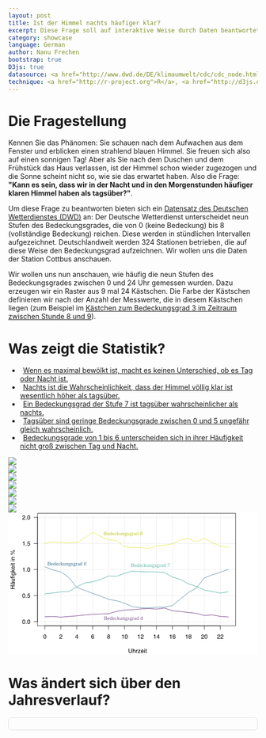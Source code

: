 ```yaml
---
layout: post
title: Ist der Himmel nachts häufiger klar?
excerpt: Diese Frage soll auf interaktive Weise durch Daten beantwortet werden
category: showcase
language: German
author: Nanu Frechen
bootstrap: true
D3js: true
datasource: <a href="http://www.dwd.de/DE/klimaumwelt/cdc/cdc_node.html">Deutscher Wetterdienst</a>
technique: <a href="http://r-project.org">R</a>, <a href="http://d3js.org">D3js</a>, <a href="https://cran.r-project.org/web/packages/astrolibR/index.html">astrolibR</a>, <a href="https://github.com/nFrechen/RgetDWDdata">RgetDWDdata</a>
---
```


<style>
#Monatswerte{
  border: 1px solid #ddd;
  border-radius: 7px;
  padding: 5px 5px;
}
ul, ol{
  margin-left: 0px;
}
.nav > li > a {
    padding: 1px 6px;
}
#Bedeckungsgrad{
  background-image: url('/images/Monatliche_Bedeckung/Bedeckungsgrad.svg');
  background-size: 100% auto;
  background-repeat: none;
}
.ExplainPlot{
  padding: 0;
}
svg {
  width: 100%;
  
  height: auto;
}
</style>




# Die Fragestellung

Kennen Sie das Phänomen: Sie schauen nach dem Aufwachen aus dem Fenster und erblicken einen strahlend blauen Himmel. Sie freuen sich also auf einen sonnigen Tag! Aber als Sie nach dem Duschen und dem Frühstück das Haus verlassen, ist der Himmel schon wieder zugezogen und die Sonne scheint nicht so, wie sie das erwartet haben. Also die Frage: **"Kann es sein, dass wir in der Nacht und in den Morgenstunden häufiger klaren Himmel haben als tagsüber?"**. 



Um diese Frage zu beantworten bieten sich ein [Datensatz des Deutschen Wetterdienstes (DWD)](http://www.dwd.de/DE/klimaumwelt/cdc/cdc_node.html) an:
Der Deutsche Wetterdienst unterscheidet neun Stufen des Bedeckungsgrades, die von 0 (keine Bedeckung) bis 8 (vollständige Bedeckung) reichen. Diese werden in stündlichen Intervallen aufgezeichnet. 
Deutschlandweit werden 324 Stationen betrieben, die auf diese Weise den Bedeckungsgrad aufzeichnen. Wir wollen uns die Daten der Station Cottbus anschauen.

Wir wollen uns nun anschauen, wie häufig die neun Stufen des Bedeckungsgrades zwischen 0 und 24 Uhr gemessen wurden. Dazu erzeugen wir ein Raster aus 9 mal 24 Kästschen. Die Farbe der Kästschen definieren wir nach der Anzahl der Messwerte, die in diesem Kästschen liegen (zum Beispiel im <a data-toggle="tab" href="#Beispiel" onmouseover="highlight('none')">Kästchen zum Bedeckungsgrad 3 im Zeitraum zwischen Stunde 8 und 9</a>).















# Was zeigt die Statistik?









<div>
  <div class="col-sm-4 ExplainPlot">
    <ul id="Bedeckung_nav" class="nav
    nav-stacked">
      <li><a data-toggle="tab" href="#maximum" onmouseover="highlight('maximumLine')">Wenn es maximal bewölkt ist, macht es keinen Unterschied, ob es Tag oder Nacht ist.</a></li>
      <li><a data-toggle="tab" href="#Nacht" onmouseover="highlight('KlarLine')">Nachts ist die Wahrscheinlichkeit, dass der Himmel völlig klar ist wesentlich höher als tagsüber.</a></li>
      <li><a data-toggle="tab" href="#Tag_stark_bedeckt" onmouseover="highlight('starkLine')">Ein Bedeckungsgrad der Stufe 7 ist tagsüber wahrscheinlicher als nachts.</a></li>
      <li><a data-toggle="tab" href="#Tag" onmouseover="highlight('none')">Tagsüber sind geringe Bedeckungsgrade zwischen 0 und 5 ungefähr gleich wahrscheinlich.</a></li>
      <li><a data-toggle="tab" href="#Mittelbereich" onmouseover="highlight('MittelLine')">Bedeckungsgrade von 1 bis 6 unterscheiden sich in ihrer Häufigkeit nicht groß zwischen Tag und Nacht.</a></li>
    </ul>
  </div>
  <div id="Bedeckung_Jahr" class="tab-content col-sm-8">
    <div id="base" class="tab-pane active">
      <img id="Bedeckungsgrad" src="/images/Monatliche_Bedeckung/Bedeckungsgrad.svg"/>
    </div>
    <div id="maximum" class="tab-pane">
      <img id="Bedeckungsgrad" src="/images/Monatliche_Bedeckung/Bedeckungsgrad_maximal.svg"/>
    </div>
    <div id="Nacht" class="tab-pane">
      <img id="Bedeckungsgrad" src="/images/Monatliche_Bedeckung/Bedeckungsgrad_Nacht_klar.svg"/>
    </div>
    <div id="Tag_stark_bedeckt" class="tab-pane">
      <img id="Bedeckungsgrad" src="/images/Monatliche_Bedeckung/Bedeckungsgrad_Tag_stark_bedeckt.svg"/>
    </div>
    <div id="Tag" class="tab-pane">
      <img id="Bedeckungsgrad" src="/images/Monatliche_Bedeckung/Bedeckungsgrad_Tag.svg"/>
    </div>
    <div id="Mittelbereich" class="tab-pane">
      <img id="Bedeckungsgrad" src="/images/Monatliche_Bedeckung/Bedeckungsgrad_Mittelbereich.svg"/>
    </div>
    <div id="Beispiel" class="tab-pane">
      <img id="Bedeckungsgrad" src="/images/Monatliche_Bedeckung/Bedeckungsgrad_Beispiel.svg"/>
    </div>
    <div id="Line-plot">
<?xml version="1.0" encoding="UTF-8" standalone="no"?> <svg 
   xmlns:dc="http://purl.org/dc/elements/1.1/" 
   xmlns:cc="http://creativecommons.org/ns#" 
   xmlns:rdf="http://www.w3.org/1999/02/22-rdf-syntax-ns#" 
   xmlns:svg="http://www.w3.org/2000/svg" 
   xmlns="http://www.w3.org/2000/svg" 
   xmlns:xlink="http://www.w3.org/1999/xlink" 
   xmlns:sodipodi="http://sodipodi.sourceforge.net/DTD/sodipodi-0.dtd" 
   xmlns:inkscape="http://www.inkscape.org/namespaces/inkscape" 
   viewBox="0 0 504 288"    version="1.1"    id="svg4820" 
   inkscape:version="0.91+devel+osxmenu r12922" 
   sodipodi:docname="Line-plot-scriptable.svg"    height="100%" 
   width="100%"    preserveAspectRatio="xMinYMinMeet">   <metadata 
     id="metadata5235">     <rdf:RDF>       <cc:Work 
         rdf:about="">         <dc:format>image/svg+xml</dc:format> 
        <dc:type 
           rdf:resource="http://purl.org/dc/dcmitype/StillImage" /> 
        <dc:title></dc:title>       </cc:Work>     </rdf:RDF> 
  </metadata>   <sodipodi:namedview      pagecolor="#ffffff" 
     bordercolor="#666666"      borderopacity="1" 
     objecttolerance="10"      gridtolerance="10" 
     guidetolerance="10"      inkscape:pageopacity="0" 
     inkscape:pageshadow="2"      inkscape:window-width="1280" 
     inkscape:window-height="751"      id="namedview5233" 
     showgrid="false"      inkscape:zoom="1.6709607" 
     inkscape:cx="200.58438"      inkscape:cy="192.59846" 
     inkscape:window-x="0"      inkscape:window-y="23" 
     inkscape:window-maximized="0" 
     inkscape:current-layer="g5179-1" />   <defs      id="defs4822"> 
    <g        id="g4824">       <symbol          overflow="visible" 
         id="glyph0-0"          style="overflow:visible"> 
        <path            style="stroke:none" 
           d="m 0.390625,0 0,-8.609375 6.828125,0 0,8.609375 z m 5.75,-1.078125 0,-6.453125 -4.671875,0 0,6.453125 z" 
           id="path4827" 
           inkscape:connector-curvature="0" />       </symbol> 
      <symbol          overflow="visible"          id="glyph0-1" 
         style="overflow:visible">         <path 
           style="stroke:none" 
           d="m 3.25,-8.390625 c 1.082031,0 1.867188,0.449219 2.359375,1.34375 0.375,0.6875 0.5625,1.636719 0.5625,2.84375 C 6.171875,-3.066406 6,-2.125 5.65625,-1.375 5.164062,-0.300781 4.359375,0.234375 3.234375,0.234375 c -1,0 -1.75,-0.4375 -2.25,-1.3125 C 0.578125,-1.816406 0.375,-2.800781 0.375,-4.03125 c 0,-0.945312 0.125,-1.765625 0.375,-2.453125 0.457031,-1.269531 1.289062,-1.90625 2.5,-1.90625 z m -0.015625,7.65625 c 0.550781,0 0.988281,-0.238281 1.3125,-0.71875 0.320313,-0.488281 0.484375,-1.394531 0.484375,-2.71875 0,-0.945313 -0.121094,-1.726563 -0.359375,-2.34375 C 4.441406,-7.128906 3.988281,-7.4375 3.3125,-7.4375 c -0.625,0 -1.085938,0.292969 -1.375,0.875 -0.28125,0.585938 -0.421875,1.445312 -0.421875,2.578125 0,0.855469 0.09375,1.542969 0.28125,2.0625 0.28125,0.792969 0.757813,1.1875 1.4375,1.1875 z" 
           id="path4830" 
           inkscape:connector-curvature="0" />       </symbol> 
      <symbol          overflow="visible"          id="glyph0-2" 
         style="overflow:visible">         <path 
           style="stroke:none" 
           d="M 0.375,0 C 0.414062,-0.71875 0.566406,-1.34375 0.828125,-1.875 1.085938,-2.414062 1.59375,-2.90625 2.34375,-3.34375 L 3.46875,-4 c 0.5,-0.289062 0.851562,-0.539062 1.0625,-0.75 0.320312,-0.320312 0.484375,-0.691406 0.484375,-1.109375 0,-0.488281 -0.152344,-0.875 -0.453125,-1.15625 -0.292969,-0.289063 -0.679688,-0.4375 -1.15625,-0.4375 -0.730469,0 -1.230469,0.273437 -1.5,0.8125 -0.15625,0.304687 -0.242188,0.710937 -0.25,1.21875 l -1.078125,0 c 0.007813,-0.726563 0.144531,-1.320313 0.40625,-1.78125 0.457031,-0.8125 1.265625,-1.21875 2.421875,-1.21875 0.957031,0 1.65625,0.261719 2.09375,0.78125 0.445312,0.523437 0.671875,1.101563 0.671875,1.734375 0,0.667969 -0.234375,1.242188 -0.703125,1.71875 C 5.195312,-3.90625 4.707031,-3.566406 4,-3.171875 l -0.8125,0.4375 C 2.8125,-2.523438 2.515625,-2.320312 2.296875,-2.125 1.898438,-1.789062 1.648438,-1.414062 1.546875,-1 l 4.59375,0 0,1 z" 
           id="path4833" 
           inkscape:connector-curvature="0" />       </symbol> 
      <symbol          overflow="visible"          id="glyph0-3" 
         style="overflow:visible">         <path 
           style="stroke:none" 
           d="m 3.96875,-2.96875 0,-3.8125 -2.6875,3.8125 z M 3.984375,0 l 0,-2.046875 -3.671875,0 0,-1.03125 3.84375,-5.34375 0.890625,0 0,5.453125 1.234375,0 0,0.921875 -1.234375,0 0,2.046875 z" 
           id="path4836" 
           inkscape:connector-curvature="0" />       </symbol> 
      <symbol          overflow="visible"          id="glyph0-4" 
         style="overflow:visible">         <path 
           style="stroke:none" 
           d="m 3.515625,-8.421875 c 0.9375,0 1.585937,0.246094 1.953125,0.734375 0.375,0.480469 0.5625,0.980469 0.5625,1.5 l -1.046875,0 C 4.921875,-6.519531 4.820312,-6.78125 4.6875,-6.96875 4.425781,-7.320312 4.039062,-7.5 3.53125,-7.5 c -0.59375,0 -1.070312,0.277344 -1.421875,0.828125 -0.34375,0.542969 -0.53125,1.320313 -0.5625,2.328125 0.238281,-0.351562 0.539063,-0.617188 0.90625,-0.796875 0.332031,-0.15625 0.707031,-0.234375 1.125,-0.234375 0.707031,0 1.320313,0.226562 1.84375,0.671875 0.519531,0.449219 0.78125,1.121094 0.78125,2.015625 0,0.761719 -0.25,1.4375 -0.75,2.03125 -0.492187,0.5859375 -1.195313,0.875 -2.109375,0.875 -0.792969,0 -1.476562,-0.296875 -2.046875,-0.890625 -0.5625,-0.601563 -0.84375,-1.609375 -0.84375,-3.015625 0,-1.039062 0.125,-1.925781 0.375,-2.65625 0.488281,-1.382812 1.382813,-2.078125 2.6875,-2.078125 z M 3.4375,-0.71875 c 0.550781,0 0.960938,-0.1875 1.234375,-0.5625 0.28125,-0.375 0.421875,-0.816406 0.421875,-1.328125 0,-0.425781 -0.125,-0.832031 -0.375,-1.21875 C 4.476562,-4.210938 4.03125,-4.40625 3.375,-4.40625 c -0.449219,0 -0.84375,0.152344 -1.1875,0.453125 -0.34375,0.292969 -0.515625,0.742187 -0.515625,1.34375 0,0.53125 0.15625,0.980469 0.46875,1.34375 0.3125,0.367187 0.742187,0.546875 1.296875,0.546875 z" 
           id="path4839" 
           inkscape:connector-curvature="0" />       </symbol> 
      <symbol          overflow="visible"          id="glyph0-5" 
         style="overflow:visible">         <path 
           style="stroke:none" 
           d="m 3.265625,-4.875 c 0.46875,0 0.832031,-0.128906 1.09375,-0.390625 C 4.617188,-5.523438 4.75,-5.832031 4.75,-6.1875 4.75,-6.5 4.625,-6.785156 4.375,-7.046875 c -0.25,-0.269531 -0.632812,-0.40625 -1.140625,-0.40625 -0.511719,0 -0.882813,0.136719 -1.109375,0.40625 -0.230469,0.261719 -0.34375,0.5625 -0.34375,0.90625 0,0.398437 0.144531,0.710937 0.4375,0.9375 0.300781,0.21875 0.648438,0.328125 1.046875,0.328125 z m 0.0625,4.15625 c 0.488281,0 0.894531,-0.128906 1.21875,-0.390625 0.320313,-0.269531 0.484375,-0.664063 0.484375,-1.1875 0,-0.539063 -0.167969,-0.953125 -0.5,-1.234375 C 4.195312,-3.8125 3.769531,-3.953125 3.25,-3.953125 c -0.5,0 -0.914062,0.148437 -1.234375,0.4375 -0.3125,0.28125 -0.46875,0.679687 -0.46875,1.1875 0,0.4375 0.144531,0.820313 0.4375,1.140625 0.289063,0.3125 0.738281,0.46875 1.34375,0.46875 z m -1.5,-3.75 C 1.535156,-4.59375 1.304688,-4.738281 1.140625,-4.90625 0.835938,-5.21875 0.6875,-5.625 0.6875,-6.125 c 0,-0.625 0.222656,-1.160156 0.671875,-1.609375 0.457031,-0.457031 1.097656,-0.6875 1.921875,-0.6875 0.8125,0 1.441406,0.214844 1.890625,0.640625 0.457031,0.429688 0.6875,0.921875 0.6875,1.484375 0,0.523437 -0.132813,0.949219 -0.390625,1.28125 -0.148438,0.179687 -0.375,0.355469 -0.6875,0.53125 0.34375,0.15625 0.613281,0.339844 0.8125,0.546875 0.375,0.398438 0.5625,0.90625 0.5625,1.53125 0,0.742188 -0.25,1.367188 -0.75,1.875 -0.492188,0.5117188 -1.1875,0.765625 -2.09375,0.765625 -0.824219,0 -1.515625,-0.21875 -2.078125,-0.65625 -0.5625,-0.445313 -0.84375,-1.09375 -0.84375,-1.9375 0,-0.488281 0.117187,-0.914063 0.359375,-1.28125 0.238281,-0.363281 0.597656,-0.640625 1.078125,-0.828125 z" 
           id="path4842" 
           inkscape:connector-curvature="0" />       </symbol> 
      <symbol          overflow="visible"          id="glyph0-6" 
         style="overflow:visible">         <path 
           style="stroke:none" 
           d="m 1.15625,-5.9375 0,-0.8125 c 0.757812,-0.070312 1.285156,-0.195312 1.578125,-0.375 0.300781,-0.175781 0.53125,-0.585938 0.6875,-1.234375 l 0.828125,0 L 4.25,0 3.125,0 l 0,-5.9375 z" 
           id="path4845" 
           inkscape:connector-curvature="0" />       </symbol> 
      <symbol          overflow="visible"          id="glyph0-7" 
         style="overflow:visible">         <path 
           style="stroke:none" 
           d="m 1.03125,-1.28125 1.21875,0 L 2.25,0 1.03125,0 Z" 
           id="path4848" 
           inkscape:connector-curvature="0" />       </symbol> 
      <symbol          overflow="visible"          id="glyph0-8" 
         style="overflow:visible">         <path 
           style="stroke:none" 
           d="m 1.484375,-2.140625 c 0.070313,0.605469 0.351563,1.023437 0.84375,1.25 0.25,0.117187 0.535156,0.171875 0.859375,0.171875 0.625,0 1.085938,-0.195312 1.390625,-0.59375 C 4.878906,-1.707031 5.03125,-2.148438 5.03125,-2.640625 5.03125,-3.222656 4.847656,-3.675781 4.484375,-4 4.128906,-4.320312 3.703125,-4.484375 3.203125,-4.484375 c -0.367187,0 -0.679687,0.074219 -0.9375,0.21875 C 2.003906,-4.128906 1.785156,-3.9375 1.609375,-3.6875 L 0.6875,-3.734375 1.328125,-8.25 l 4.359375,0 0,1.015625 -3.5625,0 -0.359375,2.328125 c 0.195313,-0.144531 0.382813,-0.253906 0.5625,-0.328125 0.3125,-0.125 0.671875,-0.1875 1.078125,-0.1875 0.769531,0 1.421875,0.25 1.953125,0.75 0.539063,0.492187 0.8125,1.117187 0.8125,1.875 0,0.792969 -0.25,1.496094 -0.75,2.109375 -0.492187,0.6054688 -1.273437,0.90625 -2.34375,0.90625 -0.679687,0 -1.28125,-0.1953125 -1.8125,-0.578125 -0.523437,-0.382813 -0.8125,-0.976563 -0.875,-1.78125 z" 
           id="path4851" 
           inkscape:connector-curvature="0" />       </symbol> 
      <symbol          overflow="visible"          id="glyph0-9" 
         style="overflow:visible">         <path 
           style="stroke:none" 
           d="m 2.1875,-8.609375 0,5.328125 c 0,0.625 0.113281,1.140625 0.34375,1.546875 0.34375,0.625 0.929688,0.9375 1.765625,0.9375 0.976563,0 1.648437,-0.335937 2.015625,-1.015625 C 6.5,-2.175781 6.59375,-2.664062 6.59375,-3.28125 l 0,-5.328125 1.1875,0 0,4.828125 c 0,1.0625 -0.148438,1.882812 -0.4375,2.453125 -0.523438,1.042969 -1.507812,1.5625 -2.953125,1.5625 -1.460937,0 -2.449219,-0.519531 -2.96875,-1.5625 C 1.140625,-1.898438 1,-2.71875 1,-3.78125 l 0,-4.828125 z m 2.203125,0 z" 
           id="path4854" 
           inkscape:connector-curvature="0" />       </symbol> 
      <symbol          overflow="visible"          id="glyph0-10" 
         style="overflow:visible">         <path 
           style="stroke:none" 
           d="m 0.78125,-8.640625 1.046875,0 0,3.21875 C 2.078125,-5.742188 2.300781,-5.96875 2.5,-6.09375 2.84375,-6.3125 3.269531,-6.421875 3.78125,-6.421875 c 0.90625,0 1.519531,0.320313 1.84375,0.953125 0.175781,0.34375 0.265625,0.824219 0.265625,1.4375 l 0,4.03125 -1.078125,0 0,-3.953125 C 4.8125,-4.410156 4.75,-4.75 4.625,-4.96875 4.4375,-5.3125 4.078125,-5.484375 3.546875,-5.484375 c -0.4375,0 -0.835937,0.152344 -1.1875,0.453125 -0.355469,0.304688 -0.53125,0.871094 -0.53125,1.703125 L 1.828125,0 0.78125,0 Z" 
           id="path4857" 
           inkscape:connector-curvature="0" />       </symbol> 
      <symbol          overflow="visible"          id="glyph0-11" 
         style="overflow:visible">         <path 
           style="stroke:none" 
           d="m 0.796875,-6.28125 1.015625,0 0,1.09375 c 0.070312,-0.21875 0.269531,-0.476562 0.59375,-0.78125 0.320312,-0.300781 0.691406,-0.453125 1.109375,-0.453125 0.019531,0 0.050781,0.00781 0.09375,0.015625 0.050781,0 0.132813,0.00781 0.25,0.015625 l 0,1.109375 C 3.796875,-5.28906 3.738281,-5.296875 3.6875,-5.296875 c -0.054688,0 -0.109375,0 -0.171875,0 -0.53125,0 -0.945313,0.171875 -1.234375,0.515625 C 2,-4.445312 1.859375,-4.054688 1.859375,-3.609375 l 0,3.609375 -1.0625,0 z" 
           id="path4860" 
           inkscape:connector-curvature="0" />       </symbol> 
      <symbol          overflow="visible"          id="glyph0-12" 
         style="overflow:visible">         <path 
           style="stroke:none" 
           d="m 0.3125,-0.828125 3.71875,-4.5 -3.453125,0 0,-0.953125 4.859375,0 0,0.859375 -3.6875,4.484375 3.8125,0 0,0.9375 -5.25,0 z m 2.703125,-5.59375 z" 
           id="path4863" 
           inkscape:connector-curvature="0" />       </symbol> 
      <symbol          overflow="visible"          id="glyph0-13" 
         style="overflow:visible">         <path 
           style="stroke:none" 
           d="m 3.390625,-6.421875 c 0.445313,0 0.878906,0.105469 1.296875,0.3125 0.414062,0.210937 0.734375,0.480469 0.953125,0.8125 0.207031,0.324219 0.347656,0.695313 0.421875,1.109375 0.0625,0.292969 0.09375,0.757812 0.09375,1.390625 l -4.609375,0 C 1.566406,-2.160156 1.71875,-1.648438 2,-1.265625 2.28125,-0.878906 2.71875,-0.6875 3.3125,-0.6875 c 0.550781,0 0.988281,-0.179688 1.3125,-0.546875 C 4.8125,-1.441406 4.945312,-1.6875 5.03125,-1.96875 l 1.03125,0 C 6.039062,-1.738281 5.953125,-1.484375 5.796875,-1.203125 5.640625,-0.921875 5.46875,-0.6875 5.28125,-0.5 4.957031,-0.1875 4.554688,0.0195312 4.078125,0.125 3.828125,0.1875 3.539062,0.21875 3.21875,0.21875 2.4375,0.21875 1.773438,-0.0625 1.234375,-0.625 c -0.542969,-0.570312 -0.8125,-1.367188 -0.8125,-2.390625 0,-1.007813 0.269531,-1.828125 0.8125,-2.453125 0.550781,-0.632812 1.269531,-0.953125 2.15625,-0.953125 z M 5.0625,-3.640625 C 5.019531,-4.097656 4.921875,-4.460938 4.765625,-4.734375 4.484375,-5.242188 4.003906,-5.5 3.328125,-5.5 2.835938,-5.5 2.425781,-5.320312 2.09375,-4.96875 1.769531,-4.625 1.597656,-4.179688 1.578125,-3.640625 Z m -1.78125,-2.78125 z" 
           id="path4866" 
           inkscape:connector-curvature="0" />       </symbol> 
      <symbol          overflow="visible"          id="glyph0-14" 
         style="overflow:visible">         <path 
           style="stroke:none" 
           d="m 0.78125,-6.25 1.0625,0 0,6.25 -1.0625,0 z m 0,-2.359375 1.0625,0 0,1.203125 -1.0625,0 z" 
           id="path4869" 
           inkscape:connector-curvature="0" />       </symbol> 
      <symbol          overflow="visible"          id="glyph0-15" 
         style="overflow:visible">         <path 
           style="stroke:none" 
           d="m 0.984375,-8.03125 1.0625,0 0,1.75 1,0 0,0.859375 -1,0 0,4.109375 c 0,0.21875 0.078125,0.367188 0.234375,0.4375 0.070312,0.042969 0.207031,0.0625 0.40625,0.0625 0.050781,0 0.101562,0 0.15625,0 0.0625,-0.007812 0.128906,-0.015625 0.203125,-0.015625 L 3.046875,0 C 2.929688,0.03125 2.804688,0.0507812 2.671875,0.0625 2.546875,0.0820312 2.40625,0.09375 2.25,0.09375 c -0.492188,0 -0.824219,-0.125 -1,-0.375 -0.179688,-0.25 -0.265625,-0.578125 -0.265625,-0.984375 l 0,-4.15625 -0.84375,0 0,-0.859375 0.84375,0 z" 
           id="path4872" 
           inkscape:connector-curvature="0" />       </symbol> 
      <symbol          overflow="visible"          id="glyph1-0" 
         style="overflow:visible">         <path 
           style="stroke:none" 
           d="m 0,-0.390625 -8.609375,0 0,-6.828125 8.609375,0 z m -1.078125,-5.75 -6.453125,0 0,4.671875 6.453125,0 z" 
           id="path4875" 
           inkscape:connector-curvature="0" />       </symbol> 
      <symbol          overflow="visible"          id="glyph1-1" 
         style="overflow:visible">         <path 
           style="stroke:none" 
           d="m -8.609375,-0.9375 0,-1.1875 3.5625,0 0,-4.46875 -3.5625,0 0,-1.1875 8.609375,0 0,1.1875 -4.03125,0 0,4.46875 4.03125,0 0,1.1875 z" 
           id="path4878" 
           inkscape:connector-curvature="0" />       </symbol> 
      <symbol          overflow="visible"          id="glyph1-2" 
         style="overflow:visible">         <path 
           style="stroke:none" 
           d="m -1.671875,-1.578125 c 0.304687,0 0.542969,-0.109375 0.71875,-0.328125 0.179687,-0.226562 0.265625,-0.492188 0.265625,-0.796875 0,-0.375 -0.082031,-0.734375 -0.25,-1.078125 -0.289062,-0.59375 -0.757812,-0.890625 -1.40625,-0.890625 l -0.84375,0 c 0.074219,0.136719 0.140625,0.308594 0.203125,0.515625 0.054687,0.199219 0.089844,0.398438 0.109375,0.59375 l 0.078125,0.625 c 0.054687,0.386719 0.136719,0.679688 0.25,0.875 0.179687,0.324219 0.46875,0.484375 0.875,0.484375 z m -2.125,-2.5625 c -0.03125,-0.238281 -0.132813,-0.398437 -0.3125,-0.484375 -0.09375,-0.039062 -0.226563,-0.0625 -0.40625,-0.0625 -0.351563,0 -0.609375,0.132812 -0.765625,0.390625 -0.164062,0.25 -0.25,0.609375 -0.25,1.078125 0,0.554688 0.148438,0.945312 0.4375,1.171875 0.167969,0.136719 0.414062,0.226563 0.734375,0.265625 l 0,0.984375 c -0.769531,-0.019531 -1.304687,-0.269531 -1.609375,-0.75 -0.300781,-0.488281 -0.453125,-1.050781 -0.453125,-1.6875 0,-0.738281 0.140625,-1.335937 0.421875,-1.796875 0.28125,-0.457031 0.71875,-0.6875 1.3125,-0.6875 l 3.609375,0 c 0.105469,0 0.195313,-0.019531 0.265625,-0.0625 0.0625,-0.050781 0.09375,-0.148438 0.09375,-0.296875 0,-0.039063 0,-0.085937 0,-0.140625 -0.007812,-0.0625 -0.019531,-0.128906 -0.03125,-0.203125 l 0.78125,0 c 0.0390625,0.167969 0.0664062,0.296875 0.078125,0.390625 0.019531,0.085938 0.03125,0.199219 0.03125,0.34375 0,0.367188 -0.1328125,0.625 -0.390625,0.78125 -0.132812,0.09375 -0.328125,0.15625 -0.578125,0.1875 0.28125,0.21875 0.527344,0.53125 0.734375,0.9375 0.207031,0.398438 0.3125,0.835938 0.3125,1.3125 0,0.585938 -0.1796875,1.0625 -0.53125,1.4375 -0.351562,0.367188 -0.796875,0.546875 -1.328125,0.546875 -0.582031,0 -1.035156,-0.179687 -1.359375,-0.546875 -0.320312,-0.363281 -0.519531,-0.835938 -0.59375,-1.421875 z m -2.625,0.875 z m -2.046875,-0.5625 0,-1.09375 1.21875,0 0,1.09375 z m 0,1.9375 0,-1.09375 1.21875,0 0,1.09375 z" 
           id="path4881" 
           inkscape:connector-curvature="0" />       </symbol> 
      <symbol          overflow="visible"          id="glyph1-3" 
         style="overflow:visible">         <path 
           style="stroke:none" 
           d="m -6.28125,-1.828125 4.171875,0 c 0.324219,0 0.585937,-0.050781 0.78125,-0.15625 0.375,-0.1875 0.5625,-0.535156 0.5625,-1.046875 0,-0.726562 -0.328125,-1.226562 -0.984375,-1.5 C -2.101562,-4.675781 -2.582031,-4.75 -3.1875,-4.75 l -3.09375,0 0,-1.046875 6.28125,0 0,0.984375 -0.921875,0 c 0.242187,0.136719 0.4375,0.304688 0.59375,0.5 0.33203125,0.40625 0.5,0.898438 0.5,1.46875 0,0.898438 -0.300781,1.507812 -0.90625,1.828125 -0.3125,0.179687 -0.738281,0.265625 -1.28125,0.265625 l -4.265625,0 z M -6.421875,-3.28125 Z" 
           id="path4884" 
           inkscape:connector-curvature="0" />       </symbol> 
      <symbol          overflow="visible"          id="glyph1-4" 
         style="overflow:visible">         <path 
           style="stroke:none" 
           d="m -7.234375,-1.03125 c -0.4375,-0.019531 -0.753906,-0.097656 -0.953125,-0.234375 -0.363281,-0.25 -0.546875,-0.722656 -0.546875,-1.421875 0,-0.070312 0.00781,-0.140625 0.015625,-0.203125 0,-0.070313 0.00781,-0.15625 0.015625,-0.25 l 0.953125,0 c -0.00781,0.117187 -0.015625,0.199219 -0.015625,0.25 0,0.042969 0,0.085937 0,0.125 0,0.324219 0.085937,0.515625 0.25,0.578125 0.167969,0.0625 0.589844,0.09375 1.265625,0.09375 l 0,-1.046875 0.828125,0 0,1.0625 5.421875,0 0,1.046875 -5.421875,0 0,0.859375 -0.828125,0 0,-0.859375 z" 
           id="path4887" 
           inkscape:connector-curvature="0" />       </symbol> 
      <symbol          overflow="visible"          id="glyph1-5" 
         style="overflow:visible">         <path 
           style="stroke:none" 
           d="m -6.25,-0.78125 0,-1.0625 6.25,0 0,1.0625 z m -2.359375,0 0,-1.0625 1.203125,0 0,1.0625 z" 
           id="path4890" 
           inkscape:connector-curvature="0" />       </symbol> 
      <symbol          overflow="visible"          id="glyph1-6" 
         style="overflow:visible">         <path 
           style="stroke:none" 
           d="m -6.390625,-2.984375 c 0,-0.5 0.121094,-0.929687 0.359375,-1.296875 0.148438,-0.195312 0.351562,-0.398438 0.609375,-0.609375 l -0.796875,0 0,-0.96875 5.703125,0 c 0.800781,0 1.429687,0.117187 1.890625,0.34375 0.851562,0.4375 1.28125,1.265625 1.28125,2.484375 0,0.679688 -0.152344,1.246094 -0.453125,1.703125 -0.304687,0.460937 -0.777344,0.71875 -1.421875,0.78125 l 0,-1.078125 c 0.28125,-0.050781 0.5,-0.148438 0.65625,-0.296875 0.226562,-0.238281 0.34375,-0.613281 0.34375,-1.125 0,-0.8125 -0.289062,-1.34375 -0.859375,-1.59375 C 0.585938,-4.785156 -0.0078125,-4.851562 -0.875,-4.84375 c 0.324219,0.210938 0.5625,0.464844 0.71875,0.765625 0.15625,0.292969 0.234375,0.683594 0.234375,1.171875 0,0.679688 -0.238281,1.273438 -0.71875,1.78125 -0.488281,0.511719 -1.289063,0.765625 -2.40625,0.765625 -1.050781,0 -1.867187,-0.253906 -2.453125,-0.765625 -0.59375,-0.519531 -0.890625,-1.140625 -0.890625,-1.859375 z m 3.21875,-1.90625 c -0.769531,0 -1.34375,0.164063 -1.71875,0.484375 -0.375,0.324219 -0.5625,0.730469 -0.5625,1.21875 0,0.75 0.351563,1.261719 1.046875,1.53125 0.367188,0.148438 0.851562,0.21875 1.453125,0.21875 0.710937,0 1.25,-0.140625 1.625,-0.421875 0.367187,-0.289063 0.546875,-0.679687 0.546875,-1.171875 0,-0.757812 -0.34375,-1.289062 -1.03125,-1.59375 -0.382812,-0.175781 -0.835938,-0.265625 -1.359375,-0.265625 z m -3.25,1.78125 z" 
           id="path4893" 
           inkscape:connector-curvature="0" />       </symbol> 
      <symbol          overflow="visible"          id="glyph1-7" 
         style="overflow:visible">         <path 
           style="stroke:none" 
           d="m -8.609375,-0.75 0,-1.015625 5,0 -2.671875,-2.703125 0,-1.34375 2.359375,2.390625 L 0,-5.953125 l 0,1.34375 -3.171875,1.953125 0.8125,0.890625 2.359375,0 L 0,-0.75 Z" 
           id="path4896" 
           inkscape:connector-curvature="0" />       </symbol> 
      <symbol          overflow="visible"          id="glyph1-8" 
         style="overflow:visible">         <path 
           style="stroke:none" 
           d="m -6.421875,-3.390625 c 0,-0.445313 0.105469,-0.878906 0.3125,-1.296875 0.210937,-0.414062 0.480469,-0.734375 0.8125,-0.953125 0.324219,-0.207031 0.695313,-0.347656 1.109375,-0.421875 0.292969,-0.0625 0.757812,-0.09375 1.390625,-0.09375 l 0,4.609375 C -2.160156,-1.566406 -1.648438,-1.71875 -1.265625,-2 -0.878906,-2.28125 -0.6875,-2.71875 -0.6875,-3.3125 c 0,-0.550781 -0.179688,-0.988281 -0.546875,-1.3125 C -1.441406,-4.8125 -1.6875,-4.945312 -1.96875,-5.03125 l 0,-1.03125 c 0.230469,0.023438 0.484375,0.109375 0.765625,0.265625 0.28125,0.15625 0.515625,0.328125 0.703125,0.515625 0.3125,0.324219 0.5195312,0.726562 0.625,1.203125 0.0625,0.25 0.09375,0.539063 0.09375,0.859375 0,0.78125 -0.28125,1.445312 -0.84375,1.984375 -0.570312,0.542969 -1.367188,0.8125 -2.390625,0.8125 -1.007813,0 -1.828125,-0.269531 -2.453125,-0.8125 -0.632812,-0.550781 -0.953125,-1.269531 -0.953125,-2.15625 z m 2.78125,-1.671875 c -0.457031,0.042969 -0.820313,0.140625 -1.09375,0.296875 -0.507813,0.28125 -0.765625,0.761719 -0.765625,1.4375 0,0.492187 0.179688,0.902344 0.53125,1.234375 0.34375,0.324219 0.789062,0.496094 1.328125,0.515625 z m -2.78125,1.78125 z" 
           id="path4899" 
           inkscape:connector-curvature="0" />       </symbol> 
      <symbol          overflow="visible"          id="glyph1-9" 
         style="overflow:visible">         <path 
           style="stroke:none" 
           d="m -8.03125,-0.984375 0,-1.0625 1.75,0 0,-1 0.859375,0 0,1 4.109375,0 c 0.21875,0 0.367188,-0.078125 0.4375,-0.234375 0.042969,-0.070312 0.0625,-0.207031 0.0625,-0.40625 0,-0.050781 0,-0.101562 0,-0.15625 -0.007812,-0.0625 -0.015625,-0.128906 -0.015625,-0.203125 l 0.828125,0 c 0.03125,0.117187 0.0507812,0.242187 0.0625,0.375 0.0195312,0.125 0.03125,0.265625 0.03125,0.421875 0,0.492188 -0.125,0.824219 -0.375,1 -0.25,0.179688 -0.578125,0.265625 -0.984375,0.265625 l -4.15625,0 0,0.84375 -0.859375,0 0,-0.84375 z" 
           id="path4902" 
           inkscape:connector-curvature="0" />       </symbol> 
      <symbol          overflow="visible"          id="glyph1-10" 
         style="overflow:visible">         <path 
           style="stroke:none"            d="" 
           id="path4905" 
           inkscape:connector-curvature="0" />       </symbol> 
      <symbol          overflow="visible"          id="glyph1-11" 
         style="overflow:visible">         <path 
           style="stroke:none" 
           d="m -6.28125,-0.78125 0,-1 0.890625,0 c -0.363281,-0.289062 -0.625,-0.601562 -0.78125,-0.9375 -0.164063,-0.332031 -0.25,-0.703125 -0.25,-1.109375 0,-0.882813 0.3125,-1.484375 0.9375,-1.796875 0.34375,-0.175781 0.828125,-0.265625 1.453125,-0.265625 l 4.03125,0 0,1.078125 -3.953125,0 c -0.382813,0 -0.691406,0.058594 -0.921875,0.171875 -0.394531,0.1875 -0.59375,0.527344 -0.59375,1.015625 0,0.25 0.027344,0.453125 0.078125,0.609375 0.085937,0.292969 0.257813,0.546875 0.515625,0.765625 0.210938,0.179688 0.421875,0.292969 0.640625,0.34375 0.21875,0.054688 0.539063,0.078125 0.953125,0.078125 l 3.28125,0 0,1.046875 z M -6.421875,-3.25 Z" 
           id="path4908" 
           inkscape:connector-curvature="0" />       </symbol> 
      <symbol          overflow="visible"          id="glyph1-12" 
         style="overflow:visible">         <path 
           style="stroke:none" 
           d="m -4.078125,-8.1875 c 0,-0.5625 0.199219,-1.039062 0.59375,-1.4375 0.398437,-0.394531 0.875,-0.59375 1.4375,-0.59375 0.5625,0 1.046875,0.199219 1.453125,0.59375 C -0.195312,-9.226562 0,-8.75 0,-8.1875 c 0,0.574219 -0.195312,1.058594 -0.59375,1.453125 -0.40625,0.398437 -0.890625,0.59375 -1.453125,0.59375 -0.5625,0 -1.039063,-0.195313 -1.4375,-0.59375 -0.394531,-0.394531 -0.59375,-0.878906 -0.59375,-1.453125 z m -4.28125,0.859375 0,-0.65625 8.578125,4.703125 0,0.640625 z m 3.46875,4.90625 c 0,-0.34375 -0.113281,-0.628906 -0.34375,-0.859375 -0.238281,-0.238281 -0.523437,-0.359375 -0.859375,-0.359375 -0.332031,0 -0.613281,0.121094 -0.84375,0.359375 -0.238281,0.230469 -0.359375,0.515625 -0.359375,0.859375 0,0.335937 0.121094,0.621094 0.359375,0.859375 0.230469,0.230469 0.511719,0.34375 0.84375,0.34375 0.335938,0 0.621094,-0.113281 0.859375,-0.34375 0.230469,-0.238281 0.34375,-0.523438 0.34375,-0.859375 z m -3.25,0 c 0,-0.570313 0.203125,-1.054687 0.609375,-1.453125 0.398438,-0.394531 0.875,-0.59375 1.4375,-0.59375 0.5625,0 1.042969,0.199219 1.4375,0.59375 0.398438,0.398438 0.59375,0.882812 0.59375,1.453125 0,0.5625 -0.195312,1.042969 -0.59375,1.4375 -0.394531,0.398437 -0.875,0.59375 -1.4375,0.59375 -0.5625,0 -1.039062,-0.195313 -1.4375,-0.59375 -0.40625,-0.394531 -0.609375,-0.875 -0.609375,-1.4375 z m 7.3125,-5.765625 c 0,-0.320312 -0.117187,-0.601562 -0.359375,-0.84375 -0.238281,-0.238281 -0.523438,-0.359375 -0.859375,-0.359375 -0.320313,0 -0.601563,0.121094 -0.84375,0.359375 C -3.128906,-8.789062 -3.25,-8.507812 -3.25,-8.1875 c 0,0.34375 0.121094,0.636719 0.359375,0.875 0.242187,0.230469 0.523437,0.34375 0.84375,0.34375 0.335937,0 0.621094,-0.113281 0.859375,-0.34375 0.242188,-0.238281 0.359375,-0.53125 0.359375,-0.875 z" 
           id="path4911" 
           inkscape:connector-curvature="0" />       </symbol> 
    </g>     <clipPath        id="clip1">       <path 
         d="m 73,1.441406 2,0 0,228.519534 -2,0 z" 
         id="path4914"          inkscape:connector-curvature="0" /> 
    </clipPath>     <clipPath        id="clip2">       <path 
         d="m 105,1.441406 2,0 0,228.519534 -2,0 z" 
         id="path4917"          inkscape:connector-curvature="0" /> 
    </clipPath>     <clipPath        id="clip3">       <path 
         d="m 137,1.441406 2,0 0,228.519534 -2,0 z" 
         id="path4920"          inkscape:connector-curvature="0" /> 
    </clipPath>     <clipPath        id="clip4">       <path 
         d="m 170,1.441406 1,0 0,228.519534 -1,0 z" 
         id="path4923"          inkscape:connector-curvature="0" /> 
    </clipPath>     <clipPath        id="clip5">       <path 
         d="m 202,1.441406 2,0 0,228.519534 -2,0 z" 
         id="path4926"          inkscape:connector-curvature="0" /> 
    </clipPath>     <clipPath        id="clip6">       <path 
         d="m 234,1.441406 2,0 0,228.519534 -2,0 z" 
         id="path4929"          inkscape:connector-curvature="0" /> 
    </clipPath>     <clipPath        id="clip7">       <path 
         d="m 266,1.441406 2,0 0,228.519534 -2,0 z" 
         id="path4932"          inkscape:connector-curvature="0" /> 
    </clipPath>     <clipPath        id="clip8">       <path 
         d="m 299,1.441406 1,0 0,228.519534 -1,0 z" 
         id="path4935"          inkscape:connector-curvature="0" /> 
    </clipPath>     <clipPath        id="clip9">       <path 
         d="m 331,1.441406 2,0 0,228.519534 -2,0 z" 
         id="path4938"          inkscape:connector-curvature="0" /> 
    </clipPath>     <clipPath        id="clip10">       <path 
         d="m 363,1.441406 2,0 0,228.519534 -2,0 z" 
         id="path4941"          inkscape:connector-curvature="0" /> 
    </clipPath>     <clipPath        id="clip11">       <path 
         d="m 395,1.441406 2,0 0,228.519534 -2,0 z" 
         id="path4944"          inkscape:connector-curvature="0" /> 
    </clipPath>     <clipPath        id="clip12">       <path 
         d="m 428,1.441406 1,0 0,228.519534 -1,0 z" 
         id="path4947"          inkscape:connector-curvature="0" /> 
    </clipPath>     <clipPath        id="clip13">       <path 
         d="M 59.039062,220 460,220 l 0,1 -400.960938,0 z" 
         id="path4950"          inkscape:connector-curvature="0" /> 
    </clipPath>     <clipPath        id="clip14">       <path 
         d="M 59.039062,167 460,167 l 0,2 -400.960938,0 z" 
         id="path4953"          inkscape:connector-curvature="0" /> 
    </clipPath>     <clipPath        id="clip15">       <path 
         d="M 59.039062,114 460,114 l 0,2 -400.960938,0 z" 
         id="path4956"          inkscape:connector-curvature="0" /> 
    </clipPath>     <clipPath        id="clip16">       <path 
         d="M 59.039062,62 460,62 l 0,1 -400.960938,0 z" 
         id="path4959"          inkscape:connector-curvature="0" /> 
    </clipPath>     <clipPath        id="clip17">       <path 
         d="M 59.039062,9 460,9 l 0,2 -400.960938,0 z" 
         id="path4962"          inkscape:connector-curvature="0" /> 
    </clipPath>   </defs>   <g      id="surface1">     <rect 
       x="0"        y="0"        width="504"        height="288" 
       style="fill:#ffffff;fill-opacity:1;stroke:none" 
       id="rect4965" />     <g        clip-path="url(#clip1)" 
       id="g4967"        style="clip-rule:nonzero">       <path 
         style="fill:none;stroke:#d1d1d1;stroke-width:0.75;stroke-linecap:round;stroke-linejoin:round;stroke-miterlimit:10;stroke-dasharray:0.75, 2.25;stroke-opacity:1" 
         d="m 73.867188,228.96094 0,-227.519534" 
         id="path4969"          inkscape:connector-curvature="0" /> 
    </g>     <g        clip-path="url(#clip2)"        id="g4971" 
       style="clip-rule:nonzero">       <path 
         style="fill:none;stroke:#d1d1d1;stroke-width:0.75;stroke-linecap:round;stroke-linejoin:round;stroke-miterlimit:10;stroke-dasharray:0.75, 2.25;stroke-opacity:1" 
         d="m 106.09766,228.96094 0,-227.519534" 
         id="path4973"          inkscape:connector-curvature="0" /> 
    </g>     <g        clip-path="url(#clip3)"        id="g4975" 
       style="clip-rule:nonzero">       <path 
         style="fill:none;stroke:#d1d1d1;stroke-width:0.75;stroke-linecap:round;stroke-linejoin:round;stroke-miterlimit:10;stroke-dasharray:0.75, 2.25;stroke-opacity:1" 
         d="m 138.33203,228.96094 0,-227.519534" 
         id="path4977"          inkscape:connector-curvature="0" /> 
    </g>     <g        clip-path="url(#clip4)"        id="g4979" 
       style="clip-rule:nonzero">       <path 
         style="fill:none;stroke:#d1d1d1;stroke-width:0.75;stroke-linecap:round;stroke-linejoin:round;stroke-miterlimit:10;stroke-dasharray:0.75, 2.25;stroke-opacity:1" 
         d="m 170.5625,228.96094 0,-227.519534" 
         id="path4981"          inkscape:connector-curvature="0" /> 
    </g>     <g        clip-path="url(#clip5)"        id="g4983" 
       style="clip-rule:nonzero">       <path 
         style="fill:none;stroke:#d1d1d1;stroke-width:0.75;stroke-linecap:round;stroke-linejoin:round;stroke-miterlimit:10;stroke-dasharray:0.75, 2.25;stroke-opacity:1" 
         d="m 202.79297,228.96094 0,-227.519534" 
         id="path4985"          inkscape:connector-curvature="0" /> 
    </g>     <g        clip-path="url(#clip6)"        id="g4987" 
       style="clip-rule:nonzero">       <path 
         style="fill:none;stroke:#d1d1d1;stroke-width:0.75;stroke-linecap:round;stroke-linejoin:round;stroke-miterlimit:10;stroke-dasharray:0.75, 2.25;stroke-opacity:1" 
         d="m 235.02734,228.96094 0,-227.519534" 
         id="path4989"          inkscape:connector-curvature="0" /> 
    </g>     <g        clip-path="url(#clip7)"        id="g4991" 
       style="clip-rule:nonzero">       <path 
         style="fill:none;stroke:#d1d1d1;stroke-width:0.75;stroke-linecap:round;stroke-linejoin:round;stroke-miterlimit:10;stroke-dasharray:0.75, 2.25;stroke-opacity:1" 
         d="m 267.25781,228.96094 0,-227.519534" 
         id="path4993"          inkscape:connector-curvature="0" /> 
    </g>     <g        clip-path="url(#clip8)"        id="g4995" 
       style="clip-rule:nonzero">       <path 
         style="fill:none;stroke:#d1d1d1;stroke-width:0.75;stroke-linecap:round;stroke-linejoin:round;stroke-miterlimit:10;stroke-dasharray:0.75, 2.25;stroke-opacity:1" 
         d="m 299.48828,228.96094 0,-227.519534" 
         id="path4997"          inkscape:connector-curvature="0" /> 
    </g>     <g        clip-path="url(#clip9)"        id="g4999" 
       style="clip-rule:nonzero">       <path 
         style="fill:none;stroke:#d1d1d1;stroke-width:0.75;stroke-linecap:round;stroke-linejoin:round;stroke-miterlimit:10;stroke-dasharray:0.75, 2.25;stroke-opacity:1" 
         d="m 331.72266,228.96094 0,-227.519534" 
         id="path5001"          inkscape:connector-curvature="0" /> 
    </g>     <g        clip-path="url(#clip10)"        id="g5003" 
       style="clip-rule:nonzero">       <path 
         style="fill:none;stroke:#d1d1d1;stroke-width:0.75;stroke-linecap:round;stroke-linejoin:round;stroke-miterlimit:10;stroke-dasharray:0.75, 2.25;stroke-opacity:1" 
         d="m 363.95312,228.96094 0,-227.519534" 
         id="path5005"          inkscape:connector-curvature="0" /> 
    </g>     <g        clip-path="url(#clip11)"        id="g5007" 
       style="clip-rule:nonzero">       <path 
         style="fill:none;stroke:#d1d1d1;stroke-width:0.75;stroke-linecap:round;stroke-linejoin:round;stroke-miterlimit:10;stroke-dasharray:0.75, 2.25;stroke-opacity:1" 
         d="m 396.18359,228.96094 0,-227.519534" 
         id="path5009"          inkscape:connector-curvature="0" /> 
    </g>     <g        clip-path="url(#clip12)"        id="g5011" 
       style="clip-rule:nonzero">       <path 
         style="fill:none;stroke:#d1d1d1;stroke-width:0.75;stroke-linecap:round;stroke-linejoin:round;stroke-miterlimit:10;stroke-dasharray:0.75, 2.25;stroke-opacity:1" 
         d="m 428.41797,228.96094 0,-227.519534" 
         id="path5013"          inkscape:connector-curvature="0" /> 
    </g>     <g        clip-path="url(#clip13)"        id="g5015" 
       style="clip-rule:nonzero">       <path 
         style="fill:none;stroke:#d1d1d1;stroke-width:0.75;stroke-linecap:round;stroke-linejoin:round;stroke-miterlimit:10;stroke-dasharray:0.75, 2.25;stroke-opacity:1" 
         d="m 59.039062,220.53516 400.320308,0" 
         id="path5017"          inkscape:connector-curvature="0" /> 
    </g>     <g        clip-path="url(#clip14)"        id="g5019" 
       style="clip-rule:nonzero">       <path 
         style="fill:none;stroke:#d1d1d1;stroke-width:0.75;stroke-linecap:round;stroke-linejoin:round;stroke-miterlimit:10;stroke-dasharray:0.75, 2.25;stroke-opacity:1" 
         d="m 59.039062,167.86719 400.320308,0" 
         id="path5021"          inkscape:connector-curvature="0" /> 
    </g>     <g        clip-path="url(#clip15)"        id="g5023" 
       style="clip-rule:nonzero">       <path 
         style="fill:none;stroke:#d1d1d1;stroke-width:0.75;stroke-linecap:round;stroke-linejoin:round;stroke-miterlimit:10;stroke-dasharray:0.75, 2.25;stroke-opacity:1" 
         d="m 59.039062,115.19922 400.320308,0" 
         id="path5025"          inkscape:connector-curvature="0" /> 
    </g>     <g        clip-path="url(#clip16)"        id="g5027" 
       style="clip-rule:nonzero">       <path 
         style="fill:none;stroke:#d1d1d1;stroke-width:0.75;stroke-linecap:round;stroke-linejoin:round;stroke-miterlimit:10;stroke-dasharray:0.75, 2.25;stroke-opacity:1" 
         d="m 59.039062,62.535156 400.320308,0" 
         id="path5029"          inkscape:connector-curvature="0" /> 
    </g>     <g        clip-path="url(#clip17)"        id="g5031" 
       style="clip-rule:nonzero">       <path 
         style="fill:none;stroke:#d1d1d1;stroke-width:0.75;stroke-linecap:round;stroke-linejoin:round;stroke-miterlimit:10;stroke-dasharray:0.75, 2.25;stroke-opacity:1" 
         d="m 59.039062,9.867188 400.320308,0"          id="path5033" 
         inkscape:connector-curvature="0" />     </g>     <path 
       style="fill:none;stroke:#dce317;stroke-width:0.75;stroke-linecap:round;stroke-linejoin:round;stroke-miterlimit:10;stroke-opacity:1" 
       d="m 73.867188,62.375 16.117187,-3.105469 16.113285,1.261719 16.11718,0.894531 16.11719,-0.839843 L 154.44531,51 170.5625,39.835938 l 16.11719,8.847656 16.11328,6.421875 16.11719,1.265625 16.11718,12.902344 16.11328,1.371093 16.11719,0 16.11719,2.105469 16.11328,-5.476562 16.11719,-1.371094 16.11719,-2.472656 16.11328,-7.953126 16.11718,-2.84375 16.11719,6.636719 16.11328,-6.636719 16.11719,8.109376 16.11719,7.164062 16.11719,2.367188" 
       id="maximumLine"        inkscape:connector-curvature="0" /> 
    <path 
       style="fill:none;stroke:#000000;stroke-width:0.75;stroke-linecap:round;stroke-linejoin:round;stroke-miterlimit:10;stroke-opacity:1" 
       d="m 73.867188,228.96094 354.550782,0"        id="path5037" 
       inkscape:connector-curvature="0" />     <path 
       style="fill:none;stroke:#000000;stroke-width:0.75;stroke-linecap:round;stroke-linejoin:round;stroke-miterlimit:10;stroke-opacity:1" 
       d="m 73.867188,228.96094 0,7.19922"        id="path5039" 
       inkscape:connector-curvature="0" />     <path 
       style="fill:none;stroke:#000000;stroke-width:0.75;stroke-linecap:round;stroke-linejoin:round;stroke-miterlimit:10;stroke-opacity:1" 
       d="m 106.09766,228.96094 0,7.19922"        id="path5041" 
       inkscape:connector-curvature="0" />     <path 
       style="fill:none;stroke:#000000;stroke-width:0.75;stroke-linecap:round;stroke-linejoin:round;stroke-miterlimit:10;stroke-opacity:1" 
       d="m 138.33203,228.96094 0,7.19922"        id="path5043" 
       inkscape:connector-curvature="0" />     <path 
       style="fill:none;stroke:#000000;stroke-width:0.75;stroke-linecap:round;stroke-linejoin:round;stroke-miterlimit:10;stroke-opacity:1" 
       d="m 170.5625,228.96094 0,7.19922"        id="path5045" 
       inkscape:connector-curvature="0" />     <path 
       style="fill:none;stroke:#000000;stroke-width:0.75;stroke-linecap:round;stroke-linejoin:round;stroke-miterlimit:10;stroke-opacity:1" 
       d="m 202.79297,228.96094 0,7.19922"        id="path5047" 
       inkscape:connector-curvature="0" />     <path 
       style="fill:none;stroke:#000000;stroke-width:0.75;stroke-linecap:round;stroke-linejoin:round;stroke-miterlimit:10;stroke-opacity:1" 
       d="m 235.02734,228.96094 0,7.19922"        id="path5049" 
       inkscape:connector-curvature="0" />     <path 
       style="fill:none;stroke:#000000;stroke-width:0.75;stroke-linecap:round;stroke-linejoin:round;stroke-miterlimit:10;stroke-opacity:1" 
       d="m 267.25781,228.96094 0,7.19922"        id="path5051" 
       inkscape:connector-curvature="0" />     <path 
       style="fill:none;stroke:#000000;stroke-width:0.75;stroke-linecap:round;stroke-linejoin:round;stroke-miterlimit:10;stroke-opacity:1" 
       d="m 299.48828,228.96094 0,7.19922"        id="path5053" 
       inkscape:connector-curvature="0" />     <path 
       style="fill:none;stroke:#000000;stroke-width:0.75;stroke-linecap:round;stroke-linejoin:round;stroke-miterlimit:10;stroke-opacity:1" 
       d="m 331.72266,228.96094 0,7.19922"        id="path5055" 
       inkscape:connector-curvature="0" />     <path 
       style="fill:none;stroke:#000000;stroke-width:0.75;stroke-linecap:round;stroke-linejoin:round;stroke-miterlimit:10;stroke-opacity:1" 
       d="m 363.95312,228.96094 0,7.19922"        id="path5057" 
       inkscape:connector-curvature="0" />     <path 
       style="fill:none;stroke:#000000;stroke-width:0.75;stroke-linecap:round;stroke-linejoin:round;stroke-miterlimit:10;stroke-opacity:1" 
       d="m 396.18359,228.96094 0,7.19922"        id="path5059" 
       inkscape:connector-curvature="0" />     <path 
       style="fill:none;stroke:#000000;stroke-width:0.75;stroke-linecap:round;stroke-linejoin:round;stroke-miterlimit:10;stroke-opacity:1" 
       d="m 428.41797,228.96094 0,7.19922"        id="path5061" 
       inkscape:connector-curvature="0" />     <g 
       style="fill:#000000;fill-opacity:1"        id="g5063"> 
      <use          xlink:href="#glyph0-1"          x="70.53125" 
         y="254.87891"          id="use5065"          width="100%" 
         height="100%" />     </g>     <g 
       style="fill:#000000;fill-opacity:1"        id="g5067"> 
      <use          xlink:href="#glyph0-2"          x="102.76172" 
         y="254.87891"          id="use5069"          width="100%" 
         height="100%" />     </g>     <g 
       style="fill:#000000;fill-opacity:1"        id="g5071"> 
      <use          xlink:href="#glyph0-3"          x="134.99609" 
         y="254.87891"          id="use5073"          width="100%" 
         height="100%" />     </g>     <g 
       style="fill:#000000;fill-opacity:1"        id="g5075"> 
      <use          xlink:href="#glyph0-4"          x="167.22656" 
         y="254.87891"          id="use5077"          width="100%" 
         height="100%" />     </g>     <g 
       style="fill:#000000;fill-opacity:1"        id="g5079"> 
      <use          xlink:href="#glyph0-5"          x="199.45703" 
         y="254.87891"          id="use5081"          width="100%" 
         height="100%" />     </g>     <g 
       style="fill:#000000;fill-opacity:1"        id="g5083"> 
      <use          xlink:href="#glyph0-6"          x="228.35547" 
         y="254.87891"          id="use5085"          width="100%" 
         height="100%" />       <use          xlink:href="#glyph0-1" 
         x="235.0293"          y="254.87891"          id="use5087" 
         width="100%"          height="100%" />     </g>     <g 
       style="fill:#000000;fill-opacity:1"        id="g5089"> 
      <use          xlink:href="#glyph0-6"          x="260.58594" 
         y="254.87891"          id="use5091"          width="100%" 
         height="100%" />       <use          xlink:href="#glyph0-2" 
         x="267.25977"          y="254.87891"          id="use5093" 
         width="100%"          height="100%" />     </g>     <g 
       style="fill:#000000;fill-opacity:1"        id="g5095"> 
      <use          xlink:href="#glyph0-6"          x="292.81641" 
         y="254.87891"          id="use5097"          width="100%" 
         height="100%" />       <use          xlink:href="#glyph0-3" 
         x="299.49023"          y="254.87891"          id="use5099" 
         width="100%"          height="100%" />     </g>     <g 
       style="fill:#000000;fill-opacity:1"        id="g5101"> 
      <use          xlink:href="#glyph0-6"          x="325.05078" 
         y="254.87891"          id="use5103"          width="100%" 
         height="100%" />       <use          xlink:href="#glyph0-4" 
         x="331.72461"          y="254.87891"          id="use5105" 
         width="100%"          height="100%" />     </g>     <g 
       style="fill:#000000;fill-opacity:1"        id="g5107"> 
      <use          xlink:href="#glyph0-6"          x="357.28125" 
         y="254.87891"          id="use5109"          width="100%" 
         height="100%" />       <use          xlink:href="#glyph0-5" 
         x="363.95508"          y="254.87891"          id="use5111" 
         width="100%"          height="100%" />     </g>     <g 
       style="fill:#000000;fill-opacity:1"        id="g5113"> 
      <use          xlink:href="#glyph0-2"          x="389.51172" 
         y="254.87891"          id="use5115"          width="100%" 
         height="100%" />       <use          xlink:href="#glyph0-1" 
         x="396.18555"          y="254.87891"          id="use5117" 
         width="100%"          height="100%" />     </g>     <g 
       style="fill:#000000;fill-opacity:1"        id="g5119"> 
      <use          xlink:href="#glyph0-2"          x="421.74609" 
         y="254.87891"          id="use5121"          width="100%" 
         height="100%" />       <use          xlink:href="#glyph0-2" 
         x="428.41992"          y="254.87891"          id="use5123" 
         width="100%"          height="100%" />     </g>     <path 
       style="fill:none;stroke:#000000;stroke-width:0.75;stroke-linecap:round;stroke-linejoin:round;stroke-miterlimit:10;stroke-opacity:1" 
       d="m 59.039062,220.53516 0,-210.667972"        id="path5125" 
       inkscape:connector-curvature="0" />     <path 
       style="fill:none;stroke:#000000;stroke-width:0.75;stroke-linecap:round;stroke-linejoin:round;stroke-miterlimit:10;stroke-opacity:1" 
       d="m 59.039062,220.53516 -7.199218,0"        id="path5127" 
       inkscape:connector-curvature="0" />     <path 
       style="fill:none;stroke:#000000;stroke-width:0.75;stroke-linecap:round;stroke-linejoin:round;stroke-miterlimit:10;stroke-opacity:1" 
       d="m 59.039062,167.86719 -7.199218,0"        id="path5129" 
       inkscape:connector-curvature="0" />     <path 
       style="fill:none;stroke:#000000;stroke-width:0.75;stroke-linecap:round;stroke-linejoin:round;stroke-miterlimit:10;stroke-opacity:1" 
       d="m 59.039062,115.19922 -7.199218,0"        id="path5131" 
       inkscape:connector-curvature="0" />     <path 
       style="fill:none;stroke:#000000;stroke-width:0.75;stroke-linecap:round;stroke-linejoin:round;stroke-miterlimit:10;stroke-opacity:1" 
       d="m 59.039062,62.535156 -7.199218,0"        id="path5133" 
       inkscape:connector-curvature="0" />     <path 
       style="fill:none;stroke:#000000;stroke-width:0.75;stroke-linecap:round;stroke-linejoin:round;stroke-miterlimit:10;stroke-opacity:1" 
       d="m 59.039062,9.867188 -7.199218,0"        id="path5135" 
       inkscape:connector-curvature="0" />     <g 
       style="fill:#000000;fill-opacity:1"        id="g5137"> 
      <use          xlink:href="#glyph0-1"          x="27.960938" 
         y="224.83984"          id="use5139"          width="100%" 
         height="100%" />       <use          xlink:href="#glyph0-7" 
         x="34.634766"          y="224.83984"          id="use5141" 
         width="100%"          height="100%" />       <use 
         xlink:href="#glyph0-1"          x="37.96875" 
         y="224.83984"          id="use5143"          width="100%" 
         height="100%" />     </g>     <g 
       style="fill:#000000;fill-opacity:1"        id="g5145"> 
      <use          xlink:href="#glyph0-1"          x="27.960938" 
         y="172.17188"          id="use5147"          width="100%" 
         height="100%" />       <use          xlink:href="#glyph0-7" 
         x="34.634766"          y="172.17188"          id="use5149" 
         width="100%"          height="100%" />       <use 
         xlink:href="#glyph0-8"          x="37.96875" 
         y="172.17188"          id="use5151"          width="100%" 
         height="100%" />     </g>     <g 
       style="fill:#000000;fill-opacity:1"        id="g5153"> 
      <use          xlink:href="#glyph0-6"          x="27.960938" 
         y="119.50391"          id="use5155"          width="100%" 
         height="100%" />       <use          xlink:href="#glyph0-7" 
         x="34.634766"          y="119.50391"          id="use5157" 
         width="100%"          height="100%" />       <use 
         xlink:href="#glyph0-1"          x="37.96875" 
         y="119.50391"          id="use5159"          width="100%" 
         height="100%" />     </g>     <g 
       style="fill:#000000;fill-opacity:1"        id="g5161"> 
      <use          xlink:href="#glyph0-6"          x="27.960938" 
         y="66.839844"          id="use5163"          width="100%" 
         height="100%" />       <use          xlink:href="#glyph0-7" 
         x="34.634766"          y="66.839844"          id="use5165" 
         width="100%"          height="100%" />       <use 
         xlink:href="#glyph0-8"          x="37.96875" 
         y="66.839844"          id="use5167"          width="100%" 
         height="100%" />     </g>     <g 
       style="fill:#000000;fill-opacity:1"        id="g5169"> 
      <use          xlink:href="#glyph0-2"          x="27.960938" 
         y="14.171875"          id="use5171"          width="100%" 
         height="100%" />       <use          xlink:href="#glyph0-7" 
         x="34.634766"          y="14.171875"          id="use5173" 
         width="100%"          height="100%" />       <use 
         xlink:href="#glyph0-1"          x="37.96875" 
         y="14.171875"          id="use5175"          width="100%" 
         height="100%" />     </g>     <path 
       style="fill:none;stroke:#000000;stroke-width:0.75;stroke-linecap:round;stroke-linejoin:round;stroke-miterlimit:10;stroke-opacity:1" 
       d="m 59.039062,228.96094 400.320308,0 0,-227.519534 -400.320308,0 0,227.519534" 
       id="path5177"        inkscape:connector-curvature="0" /> 
    <g        style="fill:#000000;fill-opacity:1"        id="g5179" 
       transform="translate(2)">       <use 
         xlink:href="#glyph0-9"          x="240.19531" 
         y="283.67969"          id="use5181"          width="100%" 
         height="100%" />       <use          xlink:href="#glyph0-10" 
         x="248.86133"          y="283.67969"          id="use5183" 
         width="100%"          height="100%" />       <use 
         xlink:href="#glyph0-11"          x="255.53516" 
         y="283.67969"          id="use5185"          width="100%" 
         height="100%" />       <use          xlink:href="#glyph0-12" 
         x="259.53125"          y="283.67969"          id="use5187" 
         width="100%"          height="100%" />       <use 
         xlink:href="#glyph0-13"          x="265.53125" 
         y="283.67969"          id="use5189"          width="100%" 
         height="100%" />       <use          xlink:href="#glyph0-14" 
         x="272.20508"          y="283.67969"          id="use5191" 
         width="100%"          height="100%" />       <use 
         xlink:href="#glyph0-15"          x="274.87109" 
         y="283.67969"          id="use5193"          width="100%" 
         height="100%" />     </g>     <g 
       style="fill:#000000;fill-opacity:1"        id="g5195"> 
      <use          xlink:href="#glyph1-1"          x="12.960938" 
         y="155.21875"          id="use5197"          width="100%" 
         height="100%" />       <use          xlink:href="#glyph1-2" 
         x="12.960938"          y="146.55273"          id="use5199" 
         width="100%"          height="100%" />       <use 
         xlink:href="#glyph1-3"          x="12.960938" 
         y="139.87891"          id="use5201"          width="100%" 
         height="100%" />       <use          xlink:href="#glyph1-4" 
         x="12.960938"          y="133.20508"          id="use5203" 
         width="100%"          height="100%" />       <use 
         xlink:href="#glyph1-5"          x="12.960938" 
         y="129.87109"          id="use5205"          width="100%" 
         height="100%" />       <use          xlink:href="#glyph1-6" 
         x="12.960938"          y="127.20508"          id="use5207" 
         width="100%"          height="100%" />       <use 
         xlink:href="#glyph1-7"          x="12.960938" 
         y="120.53125"          id="use5209"          width="100%" 
         height="100%" />       <use          xlink:href="#glyph1-8" 
         x="12.960938"          y="114.53125"          id="use5211" 
         width="100%"          height="100%" />       <use 
         xlink:href="#glyph1-5"          x="12.960938" 
         y="107.85742"          id="use5213"          width="100%" 
         height="100%" />       <use          xlink:href="#glyph1-9" 
         x="12.960938"          y="105.19141"          id="use5215" 
         width="100%"          height="100%" />       <use 
         xlink:href="#glyph1-10"          x="12.960938" 
         y="101.85742"          id="use5217"          width="100%" 
         height="100%" />       <use          xlink:href="#glyph1-5" 
         x="12.960938"          y="98.523438"          id="use5219" 
         width="100%"          height="100%" />       <use 
         xlink:href="#glyph1-11"          x="12.960938" 
         y="95.857422"          id="use5221"          width="100%" 
         height="100%" />       <use          xlink:href="#glyph1-10" 
         x="12.960938"          y="89.183594"          id="use5223" 
         width="100%"          height="100%" />       <use 
         xlink:href="#glyph1-12"          x="12.960938" 
         y="85.849609"          id="use5225"          width="100%" 
         height="100%" />     </g>     <path 
       style="fill:none;stroke:#2e6b8c;stroke-width:0.75;stroke-linecap:round;stroke-linejoin:round;stroke-miterlimit:10;stroke-opacity:1" 
       d="m 73.867188,109.72266 16.117187,6.26562 16.113285,3.95313 16.11718,11.26953 16.11719,20.22265 16.11328,5.74219 16.11719,6.21484 16.11719,5.58204 16.11328,6.47656 16.11719,2.89844 16.11718,4.84375 16.11328,7.16406 16.11719,1.94922 16.11719,0.78906 16.11328,-1.73828 16.11719,-0.0508 16.11719,-3.42578 16.11328,-12.95313 16.11718,-13.27344 16.11719,-8.95312 16.11328,-20.48828 16.11719,-6.26563 16.11719,-5.26953 16.11719,-5.73828" 
       id="KlarLine"        inkscape:connector-curvature="0" /> 
    <path 
       style="fill:none;stroke:#1e998a;stroke-width:0.75;stroke-linecap:round;stroke-linejoin:round;stroke-miterlimit:10;stroke-opacity:1" 
       d="m 73.867188,164.33984 16.117187,-1.84375 16.113285,-2.05468 16.11718,-0.73829 16.11719,-9.53125 16.11328,-7.84765 16.11719,-2.3711 16.11719,-4.63281 16.11328,-7.11328 16.11719,0.6875 16.11718,-6.10937 16.11328,-4.53125 16.11719,1.16015 16.11719,0.57813 16.11328,0.16015 16.11719,1.10547 16.11719,9.16406 16.11328,4.84375 16.11718,8.84766 16.11719,5.00391 16.11328,7.6914 16.11719,2.84375 16.11719,3.10547 16.11719,-2.52734" 
       id="starkLine"        inkscape:connector-curvature="0" /> 
    <path 
       style="fill:none;stroke:#45075c;stroke-width:0.75;stroke-linecap:round;stroke-linejoin:round;stroke-miterlimit:10;stroke-opacity:1" 
       d="m 73.867188,210.68359 16.117187,-0.57812 16.113285,1.26562 16.11718,-1.32031 16.11719,-1.26172 16.11328,-1.79297 16.11719,-1.15625 16.11719,-0.78906 16.11328,-0.6875 16.11719,-4.63281 16.11718,-2.63281 16.11328,-0.73829 16.11719,-1.52734 16.11719,-0.94922 16.11328,1.26563 16.11719,-2.16016 16.11719,5.58203 16.11328,1.47656 16.11718,1.89454 16.11719,1.6875 16.11328,4.47656 16.11719,-1.21094 16.11719,2.94922 L 444.53516,211" 
       id="MittelLine"        inkscape:connector-curvature="0" /> 
    <g        style="fill:#000000;fill-opacity:1"        id="g5179-1" 
       transform="translate(-117.37024,-335.94004)">       <text 
         xml:space="preserve" 
         style="font-style:normal;font-variant:normal;font-weight:normal;font-stretch:normal;font-size:10.66666667px;line-height:125%;font-family:FontAwesome;-inkscape-font-specification:FontAwesome;text-align:start;letter-spacing:0px;word-spacing:0px;text-anchor:start;fill:#bfc517;fill-opacity:1;stroke:none;stroke-width:1px;stroke-linecap:butt;stroke-linejoin:miter;stroke-opacity:1;" 
         x="309.68204"          y="381.88461"          id="text22688" 
         sodipodi:linespacing="125%"><tspan 
           sodipodi:role="line"            id="tspan22690" 
           x="309.68204"            y="381.88461" 
           style="font-size:10.66666667px;fill:#bfc517;fill-opacity:1;">Bedeckungsgrad 8</tspan></text> 
      <text          sodipodi:linespacing="125%" 
         id="text22696"          y="446.20703"          x="404.38226" 
         style="font-style:normal;font-variant:normal;font-weight:normal;font-stretch:normal;font-size:10.66666698px;line-height:125%;font-family:FontAwesome;-inkscape-font-specification:FontAwesome;text-align:center;letter-spacing:0px;word-spacing:0px;text-anchor:middle;fill:#5eb6ab;fill-opacity:1;stroke:none;stroke-width:1px;stroke-linecap:butt;stroke-linejoin:miter;stroke-opacity:1" 
         xml:space="preserve"><tspan 
           style="font-size:10.66666698px;text-align:center;text-anchor:middle;fill:#5eb6ab;fill-opacity:1" 
           y="446.20703"            x="404.38226" 
           id="tspan22698" 
           sodipodi:role="line">Bedeckungsgrad 7</tspan></text> 
      <text          sodipodi:linespacing="125%" 
         id="text22700"          y="442.82166"          x="196.27145" 
         style="font-style:normal;font-variant:normal;font-weight:normal;font-stretch:normal;font-size:10.66666667px;line-height:125%;font-family:FontAwesome;-inkscape-font-specification:FontAwesome;text-align:start;letter-spacing:0px;word-spacing:0px;text-anchor:start;fill:#326e8e;fill-opacity:1;stroke:none;stroke-width:1px;stroke-linecap:butt;stroke-linejoin:miter;stroke-opacity:1;" 
         xml:space="preserve"><tspan 
           style="font-size:10.66666667px;fill:#326e8e;fill-opacity:1;" 
           y="442.82166"            x="196.27145" 
           id="tspan22702" 
           sodipodi:role="line">Bedeckungsgrad 0</tspan></text> 
      <text          xml:space="preserve" 
         style="font-style:normal;font-variant:normal;font-weight:normal;font-stretch:normal;font-size:10.66666698px;line-height:125%;font-family:FontAwesome;-inkscape-font-specification:FontAwesome;text-align:start;letter-spacing:0px;word-spacing:0px;text-anchor:start;fill:#7f558f;fill-opacity:1;stroke:none;stroke-width:1px;stroke-linecap:butt;stroke-linejoin:miter;stroke-opacity:1" 
         x="310.53342"          y="552.84686"          id="text22704" 
         sodipodi:linespacing="125%"><tspan 
           sodipodi:role="line"            id="tspan22706" 
           x="310.53342"            y="552.84686" 
           style="font-size:10.66666698px;fill:#7f558f;fill-opacity:1">Bedeckungsgrad 4</tspan></text> 
    </g>   </g> </svg>
    </div>
  </div>  
</div>

<p style="clear: both;"></p> <!-- Platzhaltertext -->


<script  type="text/javascript">
function highlight(id){
  var i;
  var lines = ["maximumLine", "KlarLine", "MittelLine", "starkLine"];
  for(i = 0; i < lines.length; i++){
      document.getElementById(lines[i]).style.strokeWidth = "0.75px";
  }
  if (id != "none"){
    document.getElementById(id).style.strokeWidth = "3px";
  }
  
  return false;
}
</script>









# Was ändert sich über den Jahresverlauf?






<div id="Monatswerte">
  <ul class="nav nav-pills">
  </ul>
  
  <div id="BedTab" class="tab-content">
  </div>
</div>


<script type="text/javascript">
var Monate = ["Januar", "Februar", "März", "April", "Mai", "Juni", "Juli", "August", "September", "Oktober", "November", "Dezember"]
var MonatsNav = d3.select("#Monatswerte").select("ul").selectAll("li");
MonatsNav.data(Monate).enter().append("li").classed('active', function(d,i) { return i == 0; }).append("a").attr("data-toggle", "tab").attr("href", function(d) { return "#"+ d;}
).attr("aria-expanded", "true").text(function(d) { return d; });

var MonatsTabContent = d3.select("#BedTab").selectAll("div").data(Monate).enter().append("div").attr("id", function(d) {return d;}).attr("class", "tab-pane").classed('active', function(d,i) { return i == 0; });

MonatsTabContent.append("img").attr("src", function(d, i) {return "/images/Monatliche_Bedeckung/Monatliche_Bedeckung_" + (i+1)  + ".svg";});

MonatsTabContent.append("img").attr("src", function(d, i) {return "/images/Monatliche_Bedeckung/Sonnenverlauf" + (i+1)  + ".png";});


</script>


<!-- # Regnet es nachts auch mehr? -->

















<script>
(function ($) {
  $(function () {
    $(document).off('click.bs.tab.data-api', '[data-hover="tab"]');
    $(document).on('mouseenter.bs.tab.data-api', '[data-toggle="tab"], [data-hover="tab"]', function () {
      $(this).tab('show');
    });
  });
})(jQuery);
</script>
